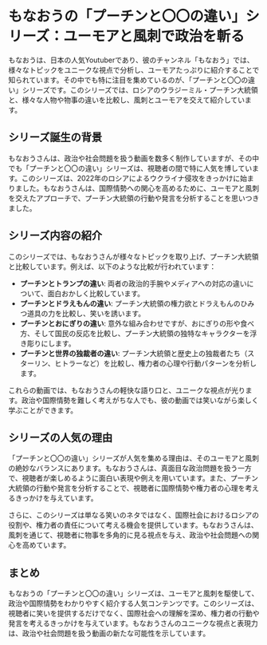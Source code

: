 # もなおうの「プーチンと〇〇の違い」シリーズ：ユーモアと風刺で政治を斬る

もなおうは、日本の人気Youtuberであり、彼のチャンネル「もなおう」では、様々なトピックをユニークな視点で分析し、ユーモアたっぷりに紹介することで知られています。その中でも特に注目を集めているのが、「プーチンと〇〇の違い」シリーズです。このシリーズでは、ロシアのウラジーミル・プーチン大統領と、様々な人物や物事の違いを比較し、風刺とユーモアを交えて紹介しています。

## シリーズ誕生の背景

もなおうさんは、政治や社会問題を扱う動画を数多く制作していますが、その中でも「プーチンと〇〇の違い」シリーズは、視聴者の間で特に人気を博しています。このシリーズは、2022年のロシアによるウクライナ侵攻をきっかけに始まりました。もなおうさんは、国際情勢への関心を高めるために、ユーモアと風刺を交えたアプローチで、プーチン大統領の行動や発言を分析することを思いつきました。

## シリーズ内容の紹介

このシリーズでは、もなおうさんが様々なトピックを取り上げ、プーチン大統領と比較しています。例えば、以下のような比較が行われています：

- **プーチンとトランプの違い**: 両者の政治的手腕やメディアへの対応の違いについて、面白おかしく比較しています。
- **プーチンとドラえもんの違い**: プーチン大統領の権力欲とドラえもんのひみつ道具の力を比較し、笑いを誘います。
- **プーチンとおにぎりの違い**: 意外な組み合わせですが、おにぎりの形や食べ方、そして国民の反応を比較し、プーチン大統領の独特なキャラクターを浮き彫りにします。
- **プーチンと世界の独裁者の違い**: プーチン大統領と歴史上の独裁者たち（スターリン、ヒトラーなど）を比較し、権力者の心理や行動パターンを分析します。

これらの動画では、もなおうさんの軽快な語り口と、ユニークな視点が光ります。政治や国際情勢を難しく考えがちな人でも、彼の動画では笑いながら楽しく学ぶことができます。

## シリーズの人気の理由

「プーチンと〇〇の違い」シリーズが人気を集める理由は、そのユーモアと風刺の絶妙なバランスにあります。もなおうさんは、真面目な政治問題を扱う一方で、視聴者が楽しめるように面白い表現や例えを用いています。また、プーチン大統領の行動や発言を分析することで、視聴者に国際情勢や権力者の心理を考えるきっかけを与えています。

さらに、このシリーズは単なる笑いのネタではなく、国際社会におけるロシアの役割や、権力者の責任について考える機会を提供しています。もなおうさんは、風刺を通じて、視聴者に物事を多角的に見る視点を与え、政治や社会問題への関心を高めています。

## まとめ

もなおうの「プーチンと〇〇の違い」シリーズは、ユーモアと風刺を駆使して、政治や国際情勢をわかりやすく紹介する人気コンテンツです。このシリーズは、視聴者に笑いを提供するだけでなく、国際社会への理解を深め、権力者の行動や発言を考えるきっかけを与えています。もなおうさんのユニークな視点と表現力は、政治や社会問題を扱う動画の新たな可能性を示しています。
